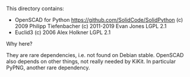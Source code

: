 This directory contains:

- OpenSCAD for Python  https://github.com/SolidCode/SolidPython
  (c) 2009 Philipp Tiefenbacher
  (c) 2011-2019 Evan Jones
  LGPL 2.1
- Euclid3
  (c) 2006 Alex Holkner
  LGPL 2.1

Why here?

They are rare dependencies, i.e. not found on Debian stable.
OpenSCAD also depends on other things, not really needed by KiKit.
In particular PyPNG, another rare dependency.
